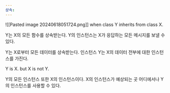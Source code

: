 ```yaml
---
상속:
---
```

![[Pasted image 20240618051724.png]]
when class Y inherits from class X.

Y는 X의 모든 함수를 상속받는다.
	Y의 인스턴스는 X가 응답하는 모든 메시지를 보낼 수 있다.

Y는 X로부터 모든 데이터를 상속받는다.
	인스턴스 Y는 X의 데이터 전부에 대한 인스턴스를 가진다.

Y is X.
	but X is not Y.

Y의 모든 인스턴스 또한 X의 인스턴스이다.
X의 인스턴스가 예상되는 곳 어디에서나 Y의 인스턴스를 사용할 수 있다.
